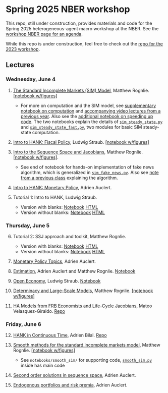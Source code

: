 # Spring 2025 NBER workshop
This repo, still under construction, provides materials and code for the Spring 2025 heterogeneous-agent macro workshop at the NBER. See the [workshop NBER page for an agenda](https://www.nber.org/conferences/heterogeneous-agent-macroeconomics-workshop-spring-2025).

While this repo is under construction, feel free to check out the [repo for the 2023 workshop](https://github.com/shade-econ/nber-workshop-2023).

## Lectures

### Wednesday, June 4
1. [The Standard Incomplete Markets (SIM) Model](https://shade-econ.github.io/nber-workshop-2025/lecture1_sim.pdf), Matthew Rognlie. [[notebook w/figures]](https://github.com/shade-econ/nber-workshop-2025/blob/main/notebooks/lecture1_sim.ipynb)
   
     * For more on computation and the SIM model, see [supplementary notebook on computation](https://github.com/shade-econ/nber-workshop-2025/blob/main/supplements/sim_steady_state_computation.ipynb) and [accompanying video lectures from a previous year](https://github.com/shade-econ/nber-workshop-2023/tree/main?tab=readme-ov-file#first-lecture-online). Also see the [additional notebook on speeding up code](https://github.com/shade-econ/nber-workshop-2025/blob/main/supplements/sim_steady_state_speed.ipynb). The two notebooks explain the details of [`sim_steady_state.py`](https://github.com/shade-econ/nber-workshop-2025/blob/main/notebooks/sim_steady_state.py) and [`sim_steady_state_fast.py`](https://github.com/shade-econ/nber-workshop-2025/blob/main/notebooks/sim_steady_state_fast.py), two modules for basic SIM steady-state computation.

2. [Intro to HANK: Fiscal Policy](https://shade-econ.github.io/nber-workshop-2025/lecture2_fiscalpolicy.pdf), Ludwig Straub. [[notebook w/figures]](https://github.com/shade-econ/nber-workshop-2025/blob/main/notebooks/lecture2_fiscal.ipynb)

3. [Intro to the Sequence Space and Jacobians](https://shade-econ.github.io/nber-workshop-2025/lecture3_sequence_space.pdf), Matthew Rognlie. [[notebook w/figures]](https://github.com/shade-econ/nber-workshop-2025/blob/main/notebooks/lecture3_sequence_space.ipynb).

   * See end of notebook for hands-on implementation of fake news algorithm, which is generalized in [`sim_fake_news.py`](https://github.com/shade-econ/nber-workshop-2025/blob/main/notebooks/sim_fake_news.py). Also see [note from a previous class](https://mrognlie.github.io/econ411-3/econ411_3_lecture7_supplement.pdf) explaining the algorithm.

4. [Intro to HANK: Monetary Policy](https://shade-econ.github.io/nber-workshop-2025/lecture4_monetary.pdf), Adrien Auclert.

5. Tutorial 1: Intro to HANK, Ludwig Straub.
   * Version with blanks: [Notebook](https://github.com/shade-econ/nber-workshop-2025/blob/main/tutorials/Tutorial%201%20Intro%20to%20HANK%20with%20blanks.ipynb) [HTML](https://raw.githack.com/shade-econ/nber-workshop-2025/main/tutorials/Tutorial%201%20Intro%20to%20HANK%20with%20blanks.html
)
   * Version without blanks: [Notebook](https://github.com/shade-econ/nber-workshop-2025/blob/main/tutorials/Tutorial%201%20Intro%20to%20HANK%20no%20blanks.ipynb) [HTML](https://raw.githack.com/shade-econ/nber-workshop-2025/main/tutorials/Tutorial%201%20Intro%20to%20HANK%20no%20blanks.html)

### Thursday, June 5
6. Tutorial 2: SSJ approach and toolkit, Matthew Rognlie.
   * Version with blanks: [Notebook](https://github.com/shade-econ/nber-workshop-2025/blob/main/tutorials/Tutorial%202%20SSJ%20approach%20and%20toolkit%20with%20blanks.ipynb) [HTML](https://raw.githack.com/shade-econ/nber-workshop-2025/main/tutorials/Tutorial%202%20SSJ%20approach%20and%20toolkit%20with%20blanks.html)
   * Version without blanks: [Notebook](https://github.com/shade-econ/nber-workshop-2025/blob/main/tutorials/Tutorial%202%20SSJ%20approach%20and%20toolkit.ipynb) [HTML](https://raw.githack.com/shade-econ/nber-workshop-2025/main/tutorials/Tutorial%202%20SSJ%20approach%20and%20toolkit.html)

8. [Monetary Policy Topics](https://shade-econ.github.io/nber-workshop-2025/lecture5_monetary_topics.pdf), Adrien Auclert.

9. [Estimation](https://shade-econ.github.io/nber-workshop-2025/lecture6_estimation.pdf), Adrien Auclert and Matthew Rognlie. [Notebook](https://github.com/shade-econ/nber-workshop-2025/blob/main/notebooks/lecture6_estimation.ipynb)

10. [Open Economy](https://shade-econ.github.io/nber-workshop-2025/lecture7_open_economy.pdf), Ludwig Straub. [Notebook](https://github.com/shade-econ/nber-workshop-2025/blob/main/notebooks/lecture7_open_economy.ipynb)

11. [Determinacy and Large-Scale Models](https://shade-econ.github.io/nber-workshop-2025/lecture8_determinacy.pdf), Matthew Rognlie. [[notebook w/figures]](https://github.com/shade-econ/nber-workshop-2025/blob/main/notebooks/lecture8_determinacy.ipynb)

12. [HA Models from FRB Economists and Life-Cycle Jacobians](https://shade-econ.github.io/nber-workshop-2025/ha_frb.pdf), Mateo Velasquez-Giraldo. [Repo](https://github.com/Mv77/LC-SSJ_public?tab=readme-ov-file)

### Friday, June 6
12. [HANK in Continuous Time](https://shade-econ.github.io/nber-workshop-2025/ha_ctstime.pdf), Adrien Bilal. [Repo](https://github.com/ShlokG/CT-SSJ/)

13. [Smooth methods for the standard incomplete markets model](https://shade-econ.github.io/nber-workshop-2025/lecture9_smooth.pdf), Matthew Rognlie. [[notebook w/figures]](https://github.com/shade-econ/nber-workshop-2025/blob/main/notebooks/lecture9_smooth.ipynb)
    
    * See `notebooks/smooth_sim/` for supporting code, [`smooth_sim.py`](https://github.com/shade-econ/nber-workshop-2025/blob/main/notebooks/smooth_sim/smooth_sim.py) inside has main code

15. [Second order solutions in sequence space](https://shade-econ.github.io/nber-workshop-2025/lecture10_secondorder.pdf), Adrien Auclert.

16. [Endogenous portfolios and risk premia](https://shade-econ.github.io/nber-workshop-2025/lecture11_portfolios.pdf), Adrien Auclert. 
